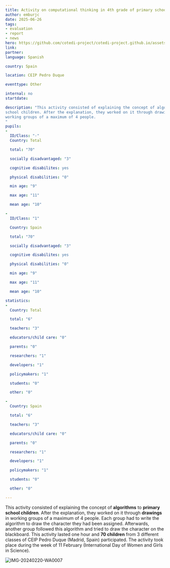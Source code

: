 ```yaml
---
title: Activity on computational thinking in 4th grade of primary school
author: emburjc
date: 2025-06-26
tags: 
- evaluation
- report
- news
hero: https://github.com/cotedi-project/cotedi-project.github.io/assets/85990345/91c4d129-dc3c-4c17-9af0-848b6550a521
link: 
partner: 
language: Spanish

country: Spain

location: CEIP Pedro Duque

eventtype: Other

internal: no
startdate: 

description: "This activity consisted of explaining the concept of algorithms to primary
school children. After the explanation, they worked on it through drawings in
working groups of a maximum of 4 people.
"
pupils: 
- 
  ID/Class: "-"
  Country: Total

  total: "70"

  socially disadvantaged: "3"

  cognitive disabilites: yes

  physical disabilities: "0"

  min age: "9"

  max age: "11"

  mean age: "10"

- 
  ID/Class: "1"

  Country: Spain

  total: "70"

  socially disadvantaged: "3"

  cognitive disabilites: yes

  physical disabilities: "0"

  min age: "9"

  max age: "11"

  mean age: "10"

statistics: 
- 
  Country: Total

  total: "6"

  teachers: "3"

  educators/child care: "0"

  parents: "0"

  researchers: "1"

  developers: "1"

  policymakers: "1"

  students: "0"

  other: "0"

- 
  Country: Spain

  total: "6"

  teachers: "3"

  educators/child care: "0"

  parents: "0"

  researchers: "1"

  developers: "1"

  policymakers: "1"

  students: "0"

  other: "0"

---
```


This activity consisted of explaining the concept of **algorithms** to **primary school children**. After the explanation, they worked on it through **drawings** in working groups of a maximum of 4 people. Each group had to write the algorithm to draw the character they had been assigned. Afterwards, another group followed this algorithm and tried to draw the character on the blackboard.
This activity lasted one hour and **70 children** from 3 different classes of CEIP Pedro Duque (Madrid, Spain) participated. 
The activity took place during the week of 11 February (International Day of Women and Girls in Science).

![IMG-20240220-WA0007](https://github.com/cotedi-project/cotedi-project.github.io/assets/85990345/b0808cf2-990d-41de-982f-5d5e5ad7d4d5)
